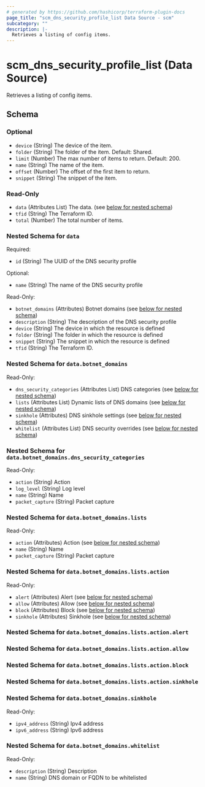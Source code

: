 ```yaml
---
# generated by https://github.com/hashicorp/terraform-plugin-docs
page_title: "scm_dns_security_profile_list Data Source - scm"
subcategory: ""
description: |-
  Retrieves a listing of config items.
---
```


# scm_dns_security_profile_list (Data Source)

Retrieves a listing of config items.



<!-- schema generated by tfplugindocs -->
## Schema

### Optional

- `device` (String) The device of the item.
- `folder` (String) The folder of the item. Default: Shared.
- `limit` (Number) The max number of items to return. Default: 200.
- `name` (String) The name of the item.
- `offset` (Number) The offset of the first item to return.
- `snippet` (String) The snippet of the item.

### Read-Only

- `data` (Attributes List) The data. (see [below for nested schema](#nestedatt--data))
- `tfid` (String) The Terraform ID.
- `total` (Number) The total number of items.

<a id="nestedatt--data"></a>
### Nested Schema for `data`

Required:

- `id` (String) The UUID of the DNS security profile

Optional:

- `name` (String) The name of the DNS security profile

Read-Only:

- `botnet_domains` (Attributes) Botnet domains (see [below for nested schema](#nestedatt--data--botnet_domains))
- `description` (String) The description of the DNS security profile
- `device` (String) The device in which the resource is defined
- `folder` (String) The folder in which the resource is defined
- `snippet` (String) The snippet in which the resource is defined
- `tfid` (String) The Terraform ID.

<a id="nestedatt--data--botnet_domains"></a>
### Nested Schema for `data.botnet_domains`

Read-Only:

- `dns_security_categories` (Attributes List) DNS categories (see [below for nested schema](#nestedatt--data--botnet_domains--dns_security_categories))
- `lists` (Attributes List) Dynamic lists of DNS domains (see [below for nested schema](#nestedatt--data--botnet_domains--lists))
- `sinkhole` (Attributes) DNS sinkhole settings (see [below for nested schema](#nestedatt--data--botnet_domains--sinkhole))
- `whitelist` (Attributes List) DNS security overrides (see [below for nested schema](#nestedatt--data--botnet_domains--whitelist))

<a id="nestedatt--data--botnet_domains--dns_security_categories"></a>
### Nested Schema for `data.botnet_domains.dns_security_categories`

Read-Only:

- `action` (String) Action
- `log_level` (String) Log level
- `name` (String) Name
- `packet_capture` (String) Packet capture


<a id="nestedatt--data--botnet_domains--lists"></a>
### Nested Schema for `data.botnet_domains.lists`

Read-Only:

- `action` (Attributes) Action (see [below for nested schema](#nestedatt--data--botnet_domains--lists--action))
- `name` (String) Name
- `packet_capture` (String) Packet capture

<a id="nestedatt--data--botnet_domains--lists--action"></a>
### Nested Schema for `data.botnet_domains.lists.action`

Read-Only:

- `alert` (Attributes) Alert (see [below for nested schema](#nestedatt--data--botnet_domains--lists--action--alert))
- `allow` (Attributes) Allow (see [below for nested schema](#nestedatt--data--botnet_domains--lists--action--allow))
- `block` (Attributes) Block (see [below for nested schema](#nestedatt--data--botnet_domains--lists--action--block))
- `sinkhole` (Attributes) Sinkhole (see [below for nested schema](#nestedatt--data--botnet_domains--lists--action--sinkhole))

<a id="nestedatt--data--botnet_domains--lists--action--alert"></a>
### Nested Schema for `data.botnet_domains.lists.action.alert`


<a id="nestedatt--data--botnet_domains--lists--action--allow"></a>
### Nested Schema for `data.botnet_domains.lists.action.allow`


<a id="nestedatt--data--botnet_domains--lists--action--block"></a>
### Nested Schema for `data.botnet_domains.lists.action.block`


<a id="nestedatt--data--botnet_domains--lists--action--sinkhole"></a>
### Nested Schema for `data.botnet_domains.lists.action.sinkhole`




<a id="nestedatt--data--botnet_domains--sinkhole"></a>
### Nested Schema for `data.botnet_domains.sinkhole`

Read-Only:

- `ipv4_address` (String) Ipv4 address
- `ipv6_address` (String) Ipv6 address


<a id="nestedatt--data--botnet_domains--whitelist"></a>
### Nested Schema for `data.botnet_domains.whitelist`

Read-Only:

- `description` (String) Description
- `name` (String) DNS domain or FQDN to be whitelisted
